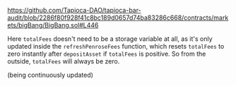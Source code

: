 https://github.com/Tapioca-DAO/tapioca-bar-audit/blob/2286f80f928f41c8bc189d0657d74ba83286c668/contracts/markets/bigBang/BigBang.sol#L446

Here `totalFees` doesn't need to be a storage variable at all, as it's only updated inside the `refreshPenroseFees` function, which resets `totalFees` to zero instantly after `depositAsset` if `totalFees` is positive. So from the outside, `totalFees` will always be zero.

(being continuously updated)